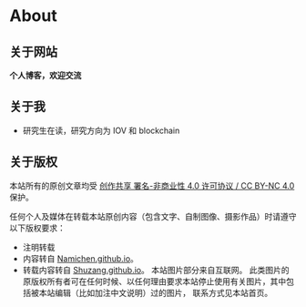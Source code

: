 # About




## 关于网站

**个人博客，欢迎交流**

## 关于我

- 研究生在读，研究方向为 IOV 和 blockchain

## 关于版权

本站所有的原创文章均受 [创作共享 署名-非商业性 4.0 许可协议 / CC BY-NC 4.0](https://creativecommons.org/licenses/by-nc/4.0/) 保护。

任何个人及媒体在转载本站原创内容（包含文字、自制图像、摄影作品）时请遵守以下版权要求：
- 注明转载
- 内容转自 [Namichen.github.io](https://Namichen.github.io/)。
- 转载内容转自 [Shuzang.github.io](https://shuzang.github.io/)。
本站图片部分来自互联网。 此类图片的原版权所有者可在任何时候、以任何理由要求本站停止使用有关图片，其中包括被本站编辑（比如加注中文说明）过的图片， 联系方式见本站首页。


